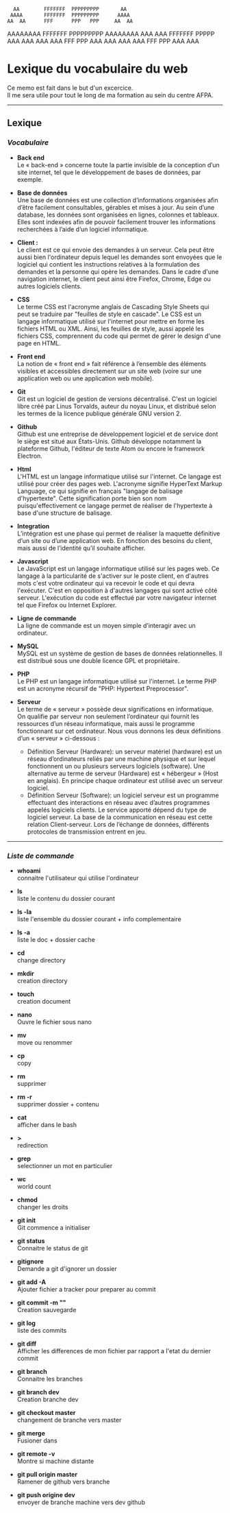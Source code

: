        
      AA        FFFFFFF  PPPPPPPPP       AA
     AAAA       FFFFFFF  PPPPPPPPP      AAAA
    AA  AA      FFF      PPP   PPP     AA  AA
   AAAAAAAA     FFFFFFF  PPPPPPPPP    AAAAAAAA
  AAA    AAA    FFFFFFF  PPPPP       AAA    AAA
 AAA      AAA   FFF      PPP        AAA      AAA
AAA        AAA  FFF      PPP       AAA        AAA   






# Lexique du vocabulaire du web

Ce memo est fait dans le but d'un excercice.  
Il me sera utile pour tout le long  de ma formation au sein du centre AFPA.


--------------------------------------------------------------


## Lexique

### *Vocabulaire*

- **Back end**  
Le « back-end » concerne toute la partie invisible de la conception d’un site internet, tel que le développement de bases de données, par exemple.

- **Base de données**  
Une base de données est une collection d’informations organisées afin d’être facilement consultables, gérables et mises à jour. Au sein d’une database, les données sont organisées en lignes, colonnes et tableaux. Elles sont indexées afin de pouvoir facilement trouver les informations recherchées à l’aide d’un logiciel informatique.

- **Client :**  
Le client est ce qui envoie des demandes à un serveur. Cela peut être aussi bien l'ordinateur depuis lequel les demandes sont envoyées que le logiciel qui contient les instructions relatives à la formulation des demandes et la personne qui opère les demandes. Dans le cadre d'une navigation internet, le client peut ainsi être Firefox, Chrome, Edge ou autres logiciels clients.

- **CSS**  
Le terme CSS est l'acronyme anglais de Cascading Style Sheets qui peut se traduire par "feuilles de style en cascade". Le CSS est un langage informatique utilisé sur l'internet pour mettre en forme les fichiers HTML ou XML. Ainsi, les feuilles de style, aussi appelé les fichiers CSS, comprennent du code qui permet de gérer le design d'une page en HTML.

- **Front end**  
La notion de « front end » fait référence à l’ensemble des éléments visibles et accessibles directement sur un site web (voire sur une application web ou une application web mobile).

- **Git**  
Git est un logiciel de gestion de versions décentralisé. C'est un logiciel libre créé par Linus Torvalds, auteur du noyau Linux, et distribué selon les termes de la licence publique générale GNU version 2.

- **Github**  
Github est une entreprise de développement logiciel et de service dont le siège est situé aux États-Unis. Github développe notamment la plateforme Github, l'éditeur de texte Atom ou encore le framework Electron.

- **Html**  
L'HTML est un langage informatique utilisé sur l'internet. Ce langage est utilisé pour créer des pages web. L'acronyme signifie HyperText Markup Language, ce qui signifie en français "langage de balisage d'hypertexte". Cette signification porte bien son nom puisqu'effectivement ce langage permet de réaliser de l'hypertexte à base d'une structure de balisage.

- **Integration**  
L’intégration est une phase qui permet de réaliser la maquette définitive d’un site ou d’une application web. En fonction des besoins du client, mais aussi de l’identité qu’il souhaite afficher.

- **Javascript**  
Le JavaScript est un langage informatique utilisé sur les pages web. Ce langage à la particularité de s'activer sur le poste client, en d'autres mots c'est votre ordinateur qui va recevoir le code et qui devra l'exécuter. C'est en opposition à d'autres langages qui sont activé côté serveur. L'exécution du code est effectué par votre navigateur internet tel que Firefox ou Internet Explorer.

- **Ligne de commande**  
La ligne de commande est un moyen simple d’interagir avec un ordinateur.

- **MySQL**  
MySQL est un système de gestion de bases de données relationnelles. Il est distribué sous une double licence GPL et propriétaire. 

- **PHP**  
Le PHP est un langage informatique utilisé sur l'internet. Le terme PHP est un acronyme récursif de "PHP: Hypertext Preprocessor".

- **Serveur**  
Le terme de « serveur » possède deux significations en informatique. On qualifie par serveur non seulement l’ordinateur qui fournit les ressources d’un réseau informatique, mais aussi le programme fonctionnant sur cet ordinateur. Nous vous donnons les deux définitions d’un « serveur » ci-dessous :

	- Définition Serveur (Hardware): un serveur matériel (hardware) est un réseau d’ordinateurs reliés par une machine physique et sur lequel fonctionnent un ou plusieurs serveurs logiciels (software). Une alternative au terme de serveur (Hardware) est « hébergeur » (Host en anglais). En principe chaque ordinateur est utilisé avec un serveur logiciel.
	- Définition Serveur (Software): un logiciel serveur est un programme effectuant des interactions en réseau avec d’autres programmes appelés logiciels clients. Le service apporté dépend du type de logiciel serveur. La base de la communication en réseau est cette relation Client-serveur. Lors de l’échange de données, différents protocoles de transmission entrent en jeu.



---------------------------------------------------------------

### *Liste de commande*

- **whoami**  
connaitre l'utilisateur qui utilise l'ordinateur

- **ls**  
liste le contenu du dossier courant

- **ls -la**  
liste l'ensemble du dossier courant + info complementaire

- **ls -a**  
liste le doc + dossier cache

- **cd**  
change directory

- **mkdir**  
creation directory

- **touch**  
creation document

- **nano**   
Ouvre le fichier sous nano

- **mv**  
move ou renommer

- **cp**  
copy

- **rm**  
supprimer

- **rm -r**  
supprimer dossier + contenu

- **cat**  
afficher dans le bash

- **>**  
redirection

- **grep**  
selectionner un mot en particulier

- **wc**  
world count

- **chmod**  
changer les droits

- **git init**  
Git commence a initialiser

- **git status**  
Connaitre le status de git

- **gitignore**  
Demande a git d'ignorer un dossier

- **git add -A**  
Ajouter fichier a tracker pour preparer au commit

- **git commit -m ""**  
Creation sauvegarde

- **git log**  
liste des commits

- **git diff**  
Afficher les differences de mon fichier par rapport a l'etat du dernier commit

- **git branch**  
Connaitre les branches

- **git branch dev**  
Creation branche dev

- **git checkout master**  
changement de branche vers master

- **git merge**  
Fusioner dans

- **git remote -v**   
Montre si machine distante

- **git pull origin master**  
Ramener de github vers branche

- **git push origine dev**  
envoyer de branche machine vers dev github


